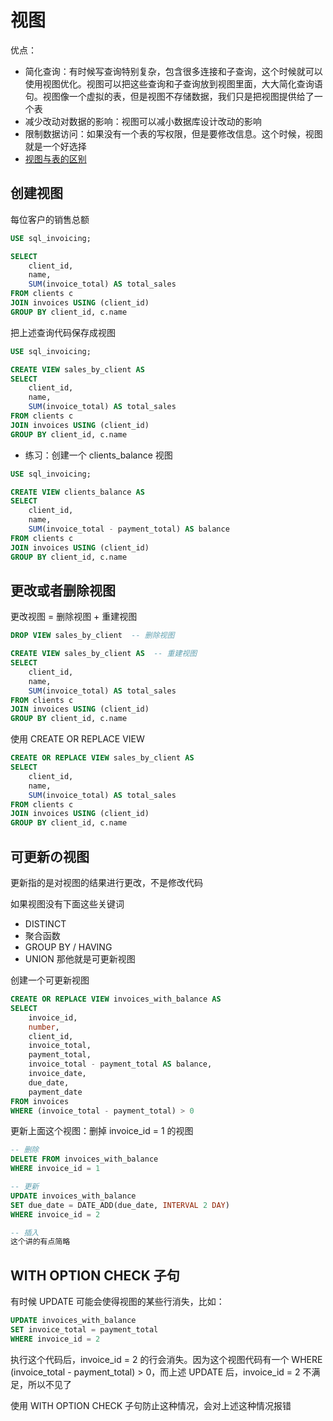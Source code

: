 # 视图

优点：

- 简化查询：有时候写查询特别复杂，包含很多连接和子查询，这个时候就可以使用视图优化。视图可以把这些查询和子查询放到视图里面，大大简化查询语句。视图像一个虚拟的表，但是视图不存储数据，我们只是把视图提供给了一个表
- 减少改动对数据的影响：视图可以减小数据库设计改动的影响
- 限制数据访问：如果没有一个表的写权限，但是要修改信息。这个时候，视图就是一个好选择
- [视图与表的区别](https://blog.csdn.net/qq_38737586/article/details/100112132)

## 创建视图

每位客户的销售总额

```sql
USE sql_invoicing;

SELECT 
	client_id, 
    name,
    SUM(invoice_total) AS total_sales
FROM clients c
JOIN invoices USING (client_id)
GROUP BY client_id, c.name
```

把上述查询代码保存成视图

```sql
USE sql_invoicing;

CREATE VIEW sales_by_client AS
SELECT 
	client_id, 
    name,
    SUM(invoice_total) AS total_sales
FROM clients c
JOIN invoices USING (client_id)
GROUP BY client_id, c.name
```

- 练习：创建一个 clients_balance 视图

```sql
USE sql_invoicing;

CREATE VIEW clients_balance AS
SELECT 
	client_id, 
    name,
    SUM(invoice_total - payment_total) AS balance
FROM clients c
JOIN invoices USING (client_id)
GROUP BY client_id, c.name
```

## 更改或者删除视图

更改视图 = 删除视图 + 重建视图

```sql
DROP VIEW sales_by_client  -- 删除视图

CREATE VIEW sales_by_client AS  -- 重建视图
SELECT 
	client_id, 
    name,
    SUM(invoice_total) AS total_sales
FROM clients c
JOIN invoices USING (client_id)
GROUP BY client_id, c.name
```

使用 CREATE OR REPLACE VIEW

```sql
CREATE OR REPLACE VIEW sales_by_client AS
SELECT 
	client_id, 
    name,
    SUM(invoice_total) AS total_sales
FROM clients c
JOIN invoices USING (client_id)
GROUP BY client_id, c.name
```

## 可更新の视图

更新指的是对视图的结果进行更改，不是修改代码

如果视图没有下面这些关键词
- DISTINCT
- 聚合函数
- GROUP BY / HAVING
- UNION
那他就是可更新视图

创建一个可更新视图

```sql
CREATE OR REPLACE VIEW invoices_with_balance AS
SELECT 
	invoice_id, 
    number,
    client_id,
    invoice_total,
    payment_total,
    invoice_total - payment_total AS balance, 
    invoice_date,
    due_date,
    payment_date
FROM invoices
WHERE (invoice_total - payment_total) > 0
```

更新上面这个视图：删掉 invoice_id = 1 的视图

```sql
-- 删除
DELETE FROM invoices_with_balance
WHERE invoice_id = 1

-- 更新
UPDATE invoices_with_balance
SET due_date = DATE_ADD(due_date, INTERVAL 2 DAY)
WHERE invoice_id = 2

-- 插入
这个讲的有点简略
```

## WITH OPTION CHECK 子句

有时候 UPDATE 可能会使得视图的某些行消失，比如：

```sql
UPDATE invoices_with_balance
SET invoice_total = payment_total
WHERE invoice_id = 2
```
执行这个代码后，invoice_id = 2 的行会消失。因为这个视图代码有一个 WHERE (invoice_total - payment_total) > 0，而上述 UPDATE 后，invoice_id = 2 不满足，所以不见了

使用 WITH OPTION CHECK 子句防止这种情况，会对上述这种情况报错












